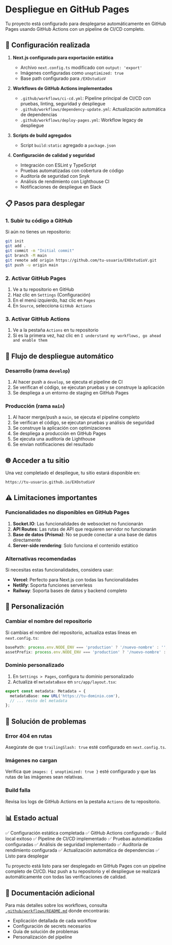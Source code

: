 # Despliegue en GitHub Pages

Tu proyecto está configurado para desplegarse automáticamente en GitHub Pages usando GitHub Actions con un pipeline de CI/CD completo.

## 🚀 Configuración realizada

1. **Next.js configurado para exportación estática**
   - Archivo `next.config.ts` modificado con `output: 'export'`
   - Imágenes configuradas como `unoptimized: true`
   - Base path configurado para `/EXOstudioV`

2. **Workflows de GitHub Actions implementados**
   - `.github/workflows/ci-cd.yml`: Pipeline principal de CI/CD con pruebas, linting, seguridad y despliegue
   - `.github/workflows/dependency-update.yml`: Actualización automática de dependencias
   - `.github/workflows/deploy-pages.yml`: Workflow legacy de despliegue

3. **Scripts de build agregados**
   - Script `build:static` agregado a `package.json`

4. **Configuración de calidad y seguridad**
   - Integración con ESLint y TypeScript
   - Pruebas automatizadas con cobertura de código
   - Auditoría de seguridad con Snyk
   - Análisis de rendimiento con Lighthouse CI
   - Notificaciones de despliegue en Slack

## 📋 Pasos para desplegar

### 1. Subir tu código a GitHub

Si aún no tienes un repositorio:

```bash
git init
git add .
git commit -m "Initial commit"
git branch -M main
git remote add origin https://github.com/tu-usuario/EXOstudioV.git
git push -u origin main
```

### 2. Activar GitHub Pages

1. Ve a tu repositorio en GitHub
2. Haz clic en `Settings` (Configuración)
3. En el menú izquierdo, haz clic en `Pages`
4. En `Source`, selecciona `GitHub Actions`

### 3. Activar GitHub Actions

1. Ve a la pestaña `Actions` en tu repositorio
2. Si es la primera vez, haz clic en `I understand my workflows, go ahead and enable them`

## 🔄 Flujo de despliegue automático

### Desarrollo (rama `develop`)
1. Al hacer push a `develop`, se ejecuta el pipeline de CI
2. Se verifican el código, se ejecutan pruebas y se construye la aplicación
3. Se despliega a un entorno de staging en GitHub Pages

### Producción (rama `main`)
1. Al hacer merge/push a `main`, se ejecuta el pipeline completo
2. Se verifican el código, se ejecutan pruebas y análisis de seguridad
3. Se construye la aplicación con optimizaciones
4. Se despliega a producción en GitHub Pages
5. Se ejecuta una auditoría de Lighthouse
6. Se envían notificaciones del resultado

## 🌐 Acceder a tu sitio

Una vez completado el despliegue, tu sitio estará disponible en:
```
https://tu-usuario.github.io/EXOstudioV
```

## ⚠️ Limitaciones importantes

### Funcionalidades no disponibles en GitHub Pages

1. **Socket.IO**: Las funcionalidades de websocket no funcionarán
2. **API Routes**: Las rutas de API que requieren servidor no funcionarán
3. **Base de datos (Prisma)**: No se puede conectar a una base de datos directamente
4. **Server-side rendering**: Solo funciona el contenido estático

### Alternativas recomendadas

Si necesitas estas funcionalidades, considera usar:

- **Vercel**: Perfecto para Next.js con todas las funcionalidades
- **Netlify**: Soporta funciones serverless
- **Railway**: Soporta bases de datos y backend completo

## 🔧 Personalización

### Cambiar el nombre del repositorio

Si cambias el nombre del repositorio, actualiza estas líneas en `next.config.ts`:

```typescript
basePath: process.env.NODE_ENV === 'production' ? '/nuevo-nombre' : '',
assetPrefix: process.env.NODE_ENV === 'production' ? '/nuevo-nombre' : '',
```

### Dominio personalizado

1. En `Settings > Pages`, configura tu dominio personalizado
2. Actualiza el `metadataBase` en `src/app/layout.tsx`:

```typescript
export const metadata: Metadata = {
  metadataBase: new URL('https://tu-dominio.com'),
  // ... resto del metadata
};
```

## 🐛 Solución de problemas

### Error 404 en rutas

Asegúrate de que `trailingSlash: true` esté configurado en `next.config.ts`.

### Imágenes no cargan

Verifica que `images: { unoptimized: true }` esté configurado y que las rutas de las imágenes sean relativas.

### Build falla

Revisa los logs de GitHub Actions en la pestaña `Actions` de tu repositorio.

## 📊 Estado actual

✅ Configuración estática completada
✅ GitHub Actions configurado
✅ Build local exitoso
✅ Pipeline de CI/CD implementado
✅ Pruebas automatizadas configuradas
✅ Análisis de seguridad implementado
✅ Auditoría de rendimiento configurada
✅ Actualización automática de dependencias
✅ Listo para desplegar

Tu proyecto está listo para ser desplegado en GitHub Pages con un pipeline completo de CI/CD. Haz push a tu repositorio y el despliegue se realizará automáticamente con todas las verificaciones de calidad.

## 📖 Documentación adicional

Para más detalles sobre los workflows, consulta [`.github/workflows/README.md`](.github/workflows/README.md) donde encontrarás:

- Explicación detallada de cada workflow
- Configuración de secrets necesarios
- Guía de solución de problemas
- Personalización del pipeline